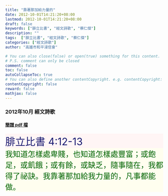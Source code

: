 ```yaml
---
title: "靠著那加給力量的"
date: 2012-10-01T14:21:20+08:00
lastmod: 2012-10-01T14:21:20+08:00
draft: false
keywords: ["腓立比書", "經文詩歌", "蔡仁傑"]
description: ""
tags:  ["腓立比書", "經文詩歌", "蔡仁傑"]
categories: ["經文詩歌"]
author: "高雄市和平浸信會"

# You can also close(false) or open(true) something for this content.
# P.S. comment can only be closed
comment: false
toc: false
autoCollapseToc: true
# You can also define another contentCopyright. e.g. contentCopyright: "This is another copyright."
contentCopyright: false
reward: false
mathjax: false
---
```


### 2012年10月 經文詩歌

#### [簡譜 pdf 檔](/pdf-h/h201210.pdf "靠著那加給力量的")

<div style="background-color:#FFF5F5"><font size="6", color="#191970">
腓立比書 4:12-13
</font>
</div>

<div style="background-color:#FFFEEF"><font size="5", color="#006400">
我知道怎樣處卑賤，也知道怎樣處豐富；或飽足，或飢餓；或有餘，或缺乏，隨事隨在，我都得了祕訣。我靠著那加給我力量的，凡事都能做。
</font>
</div>